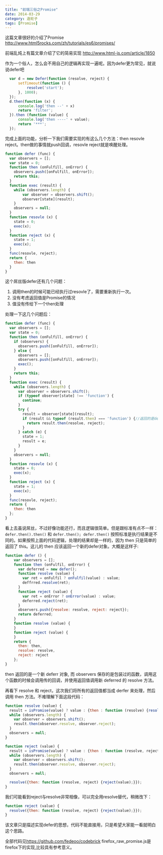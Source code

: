 ```yaml
---
title: "前端三俗之Promise"
date: 2014-03-29
category: 造轮子
tags: [Promise]
---
```


这篇文章很好的介绍了Promise  <http://www.html5rocks.com/zh/tutorials/es6/promises/>

<!-- more -->

前端乱炖上有篇文章介绍了它的简易实现  <http://www.html-js.com/article/1850>

作为一个俗人，怎么会不用自己的逻辑再实现一遍呢。因为defer更为常见，就说说defer吧
```js
  var d = new Defer(function (resolve, reject) {
      setTimeout(function () {
          resolve('start');
      }, 1000);
  });
  d.then(function (x) {
      console.log('then --' + x)
      return 'filter';
  }).then (function (value) {
      console.log('then ----' + value);
      return '***';
  });
```

完成上面的功能，分析一下我们需要实现的有这么几个方法：then resovle reject。then做的事情就push回调，resovle reject就是唤醒处理。
```js
function defer (func) {
  var observers = [];
  var state = 0;
  function then (onFulfill, onError) {
    observers.push([onFulfill, onError]);
    return this;
  }
  function exec (result) {
    while (observers.length) {
        var observer = observers.shift();
        observer[state](result);
    }
    observers = null;
  }
  function resovle (x) {
    state = 0;
    exec(x);
  }
  function reject (x) {
    state = 1;
    exec(x);
  }
  func(resovle, reject);
  return {
    then: then
  }
}
```
这个屌丝版defer还有几个问题：

1. 调用then的时候可能已经执行过resovle了，需要重新执行一次。
2. 没有考虑返回值是Promise的情况
3. 值没有传给下一个then处理  

处理一下这几个问题后：
```js
function defer (func) {
  var observers = [];
  var state = 0;
  function then (onFulfill, onError) {
    if (observers) {
      observers.push([onFulfill, onError]);
    } else {
      observers = [];
      observers.push([onFulfill, onError]);
      exec();
    }
    return this;
  }
  function exec (result) {
    while (observers.length) {
      var observer = observers.shift();
      if (typeof observer[state] !== 'function') {
        continue;
      }
      try {
        result = observer[state](result);
        if (result && typeof (result.then) === 'function') {//返回的是defer
          return result.then(resolve, reject);
        }
      } catch (e) {
        state = 1;
        result = e;
      }
    }
    observers = null;
  }
  function resovle (x) {
    state = 0;
    exec(x);
  }
  function reject (x) {
    state = 1;
    exec(x);
  }
  func(resovle, reject);
  return {
    then: then
  };
}
```
看上去虽说屌丝，不过好像功能还行，而且逻辑很简单。但是跟标准有点不一样：
`defer.then().then()` 和 `defer.then(); defer.then()` 按照标准是执行结果是不同的。如果按照上面的代码逻辑，处理的结果却是一样的，因为 then 只是简单的返回了 this。这儿的 then 应该返回一个新的defer对象。大概是这样子:

```js
function defer () {
    var observers = [];
    function then (onFulfil, onError) {
      var deferred = new defer();
      function resolve (value) {
        var ret = onFulfil ? onFulfil(value) : value;
        deffrred.resolve(ret);
      }
      function reject (value) {
        var ret = onError ? onError(value) : value;
        deferred.reject(ret);
      }
      observers.push({resolve: resolve, reject: reject});
      return deferred;
    }
    function resolve (value) {
    }
    function reject (value) {
    }
    return {
      then: then,
      resolve: resolve,
      reject: reject
    };
}
```
then 返回的是一个新 deferr 对象, 而 observers 保存的是包装过的函数，调用这个函数的时候会调用传的回调，并使用返回值调用新 deferred 的 resolve 方法。


再看下 resolve 和 reject，这次我们将所有的返回值都当成 derfer 来处理，然后调用 then 方法。不难理解下面这段代码：
```js
function resolve (value) {
  result = isPromise(value) ? value : {then : function (resolve) {resolve(value);}};
  while (observers.length) {
    var observer = observers.shift();
    result.then(observer.resolve, observer.reject);
  }
  observers = null;
}

function reject (value) {
  result = isPromise(value) ? value : {then : function (resolve, reject) {reject(value);}};
  while (observers.length) {
    var observer = observers.shift();
    result.then(observer.resolve, observer.reject);
  }
  observers = null;

  resolve({then: function (resolve, reject) {reject(value);}});
}
```
我们可能看到reject与resolve非常相像，可以完全用resolve替代，稍微改下：
```js
function reject (value) {
  resolve({then: function (resolve, reject) {reject(value);}});
}
```
该文章只是描述实现defer的思想，代码不能直接用，只是希望大家能一看就明白这个思路。

全部代码见<https://github.com/fedeoo/codebrick> firefox_raw_promise.js是firefox下的实现,比较具有参考意义。
